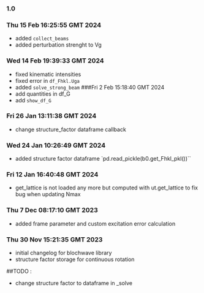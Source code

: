 ### 1.0
### Thu 15 Feb 16:25:55 GMT 2024
- added `collect_beams`
- added perturbation strenght to Vg

### Wed 14 Feb 19:39:33 GMT 2024
- fixed kinematic intensities
- fixed error in `df_Fhkl.Uga`
- added `solve_strong_beam`
###Fri  2 Feb 15:18:40 GMT 2024
- add quantities in df_G
- add `show_df_G`
### Fri 26 Jan 13:11:38 GMT 2024
- change structure_factor dataframe callback
### Wed 24 Jan 10:26:49 GMT 2024
- added structure factor dataframe `pd.read_pickle(b0.get_Fhkl_pkl())``
### Fri 12 Jan 16:40:48 GMT 2024
- get_lattice is not loaded any more but computed with ut.get_lattice to fix bug when updating Nmax
### Thu  7 Dec 08:17:10 GMT 2023
- added frame parameter and custom excitation error calculation
### Thu 30 Nov 15:21:35 GMT 2023
- initial changelog for blochwave library
- structure factor storage for continuous rotation


##TODO :
- change structure factor to dataframe in _solve
